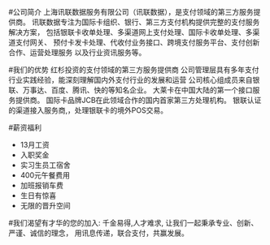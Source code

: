 #公司简介
上海讯联数据服务有限公司（讯联数据），是支付领域的第三方服务提供商。
讯联数据专注为国际卡组织、银行、第三方支付机构提供完整的支付服务解决方案，
包括银联卡收单处理、多渠道网上支付处理、国际卡收单处理、多渠道支付网关、
预付卡发卡处理、代收付业务接口、跨境支付服务平台、支付创新合作、运营处理服务
以及行业资讯服务等。

#我们的优势
红杉投资的支付领域的第三方服务提供商
公司管理层具有多年支付行业实践经验，能深刻理解国内外支付行业的发展和运营
公司核心组成员来自银联、万事达、百度、腾讯、快的等知名企业。
大莱卡在中国大陆的第一个接口服务提供商。
国际卡品牌JCB在此领域合作的国内首家第三方处理机构。
银联认证的渠道接入服务商,，处理银联卡的境外POS交易。

#薪资福利
- 13月工资
- 入职奖金
- 实习生员工宿舍
- 400元午餐费用
- 加班报销车费
- 生日有惊喜
- 无限的晋升空间

#我们渴望有才华的您的加入:
千金易得,人才难求, 让我们一起秉承专业、创新、严谨、诚信的理念，
用讯息传递，联合支付，共赢发展。
